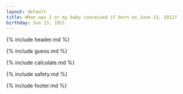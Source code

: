 ```yaml
---
layout: default
title: When was I or my baby conceived if born on June 13, 1911?
birthday: Jun 13, 1911
---
```


{% include header.md %}

{% include guess.md %}

{% include calculate.md %}

{% include safety.md %}

{% include footer.md %}



